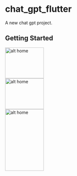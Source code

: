 # chat_gpt_flutter

A new chat gpt project.

## Getting Started

<img src="https://github.com/xihadulislam/chat_gpt_flutter/blob/master/ss/home.png" alt="alt home" style="width:50%;height:100">

<img src="https://github.com/xihadulislam/chat_gpt_flutter/blob/master/ss/text.png" alt="alt home" style="width:50%;height:100">

<img src="https://github.com/xihadulislam/chat_gpt_flutter/blob/master/ss/image.png" alt="alt home" style="width:50%;height:200">





